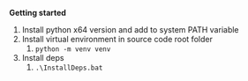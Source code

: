 **Getting started**
1. Install python x64 version and add to system PATH variable 
1. Install virtual environment in source code root folder
    1. `python -m venv venv`
1. Install deps
    1. `.\InstallDeps.bat`